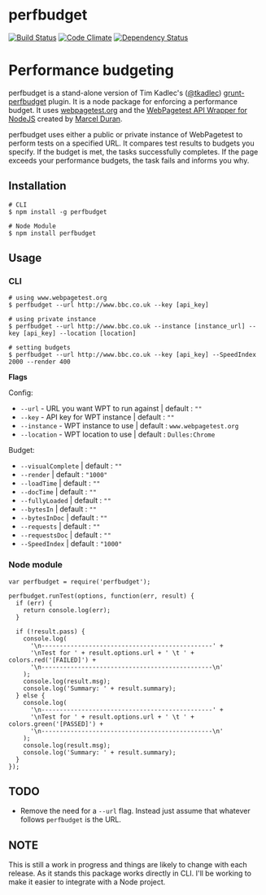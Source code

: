 # perfbudget

[![Build Status](https://travis-ci.org/oliverfarrell/perfbudget.svg?branch=master)](https://travis-ci.org/oliverfarrell/perfbudget) [![Code Climate](https://codeclimate.com/github/oliverfarrell/perfbudget/badges/gpa.svg)](https://codeclimate.com/github/oliverfarrell/perfbudget) [![Dependency Status](https://david-dm.org/oliverfarrell/perfbudget.svg)](https://david-dm.org/oliverfarrell/perfbudget)

# Performance budgeting
perfbudget is a stand-alone version of Tim Kadlec's ([@tkadlec](http://twitter.com/tkadlec)) [grunt-perfbudget](https://github.com/tkadlec/grunt-perfbudget) plugin. It is a node package for enforcing a performance budget. It uses [webpagetest.org](http://webpagetest.org/) and the [WebPagetest API Wrapper for NodeJS](https://github.com/marcelduran/webpagetest-api) created by [Marcel Duran](https://github.com/marcelduran).

perfbudget uses either a public or private instance of WebPagetest to perform tests on a specified URL. It compares test results to budgets you specify. If the budget is met, the tasks successfully completes. If the page exceeds your performance budgets, the task fails and informs you why.

## Installation
```
# CLI
$ npm install -g perfbudget

# Node Module
$ npm install perfbudget
```

## Usage

### CLI
```
# using www.webpagetest.org
$ perfbudget --url http://www.bbc.co.uk --key [api_key]

# using private instance
$ perfbudget --url http://www.bbc.co.uk --instance [instance_url] --key [api_key] --location [location]

# setting budgets
$ perfbudget --url http://www.bbc.co.uk --key [api_key] --SpeedIndex 2000 --render 400
```

**Flags**

Config:

- `--url` - URL you want WPT to run against | default : `""`
- `--key` - API key for WPT instance | default : `""`
- `--instance` - WPT instance to use | default : `www.webpagetest.org`
- `--location` - WPT location to use | default : `Dulles:Chrome`

Budget:

- `--visualComplete` | default : `""`
- `--render` | default : `"1000"`
- `--loadTime` | default : `""`
- `--docTime` | default : `""`
- `--fullyLoaded` | default : `""`
- `--bytesIn` | default : `""`
- `--bytesInDoc` | default : `""`
- `--requests` | default : `""`
- `--requestsDoc` | default : `""`
- `--SpeedIndex` | default : `"1000"`

### Node module

```
var perfbudget = require('perfbudget');

perfbudget.runTest(options, function(err, result) {
  if (err) {
    return console.log(err);
  }

  if (!result.pass) {
    console.log(
      '\n-----------------------------------------------' +
      '\nTest for ' + result.options.url + ' \t ' + colors.red('[FAILED]') +
      '\n-----------------------------------------------\n'
    );
    console.log(result.msg);
    console.log('Summary: ' + result.summary);
  } else {
    console.log(
      '\n-----------------------------------------------' +
      '\nTest for ' + result.options.url + ' \t ' + colors.green('[PASSED]') +
      '\n-----------------------------------------------\n'
    );
    console.log(result.msg);
    console.log('Summary: ' + result.summary);
  }
});
```

## TODO

- Remove the need for a `--url` flag. Instead just assume that whatever follows `perfbudget` is the URL.

## NOTE

This is still a work in progress and things are likely to change with each release. As it stands this package works directly in CLI. I'll be working to make it easier to integrate with a Node project.